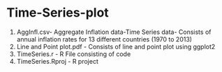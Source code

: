 # Time-Series-plot


1. AggInfl.csv- Aggregate Inflation data-Time Series data- Consists of annual inflation rates for 13 different countries (1970 to 2013)
2. Line and Point plot.pdf - Consists of line and point plot using ggplot2
3. TimeSeries.r - R File consisting of code
4. TimeSeries.Rproj - R project
